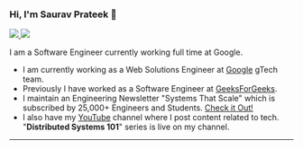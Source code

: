 ### Hi, I'm Saurav Prateek 👋

<a href="https://sauravprateek.me" target=”_blank”>
  <img src="https://img.shields.io/badge/Saurav-Portfolio-386938188?style=flat&logo=globe&color=darkgreen" href="">
</a>
<a href="https://www.linkedin.com/in/saurav-prateek-7b2096140" target=”_blank”>
    <img src="https://img.shields.io/badge/Saurav-Prateek-386938188?style=flat&logo=linkedin&color=blue" href="">
</a>

I am a Software Engineer currently working full time at Google.

- I am currently working as a Web Solutions Engineer at [Google](https://careersonair.withgoogle.com/events/insidegtech) gTech team.
- Previously I have worked as a Software Engineer at [GeeksForGeeks](https://www.geeksforgeeks.org/).
- I maintain an Engineering Newsletter "Systems That Scale" which is subscribed by 25,000+ Engineers and Students. [Check it Out!](https://www.linkedin.com/newsletters/6879018679527321600/)
- I also have my [YouTube](https://www.youtube.com/@saurav_prateek_) channel where I post content related to tech. "**Distributed Systems 101**" series is live on my channel.

---

